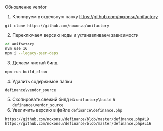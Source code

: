 Обновление vendor

1. Клонируем в отдельную папку https://github.com/noxonsu/unifactory
```
git clone https://github.com/noxonsu/unifactory
```
2. Переключаем версию ноды и устанавливаем зависимости 
```bash
cd unifactory
nvm use 16
npm i --legacy-peer-deps
```
3. Делаем чистый билд
```bash
npm run build_clean
```

4. Удалить содержимое папки
```
definance\vendor_source
```
5. Скопировать свежий билд из ```unifactory\build``` в ```definance\vendor_source```
6. Увеличить версию в файле ```definance\definance.php```

```https://github.com/noxonsu/definance/blob/master/definance.php#L9```
```https://github.com/noxonsu/definance/blob/master/definance.php#L16```
